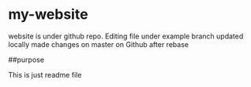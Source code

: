# my-website

website is under github repo.
Editing file under example branch
updated locally
made changes on master on Github after rebase

##purpose

This is just readme file
